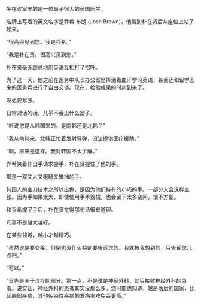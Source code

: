 坐在诊室里的是一位鼻子很大的英国医生。

名牌上写着的英文名字是乔希·布朗 (Josh Brown)，他看到朴在贤后从座位上站了起来。

“很高兴见到您。我是乔希。”

“我是朴在贤。很高兴见到您。”

朴在贤毫无顾忌地用英语互相打了招呼。

为了这一天，他之前在医务中队长办公室里挥洒着血汗学习英语，甚至还和留学回来的医务兵进行了自由交谈。现在，检验成果的时刻到来了。

没必要紧张。

日常对话的话，几乎不会出什么岔子。

“听说您是从韩国来的。是南韩还是北韩？”

“我从南韩来。北韩正忙着发射导弹，没法提供医疗援助。”

“啊，原来是这样。我对韩国不太了解。”

乔希笑着伸出手请求握手，朴在贤握住了他的手。

那是一双又大又粗糙又笨拙的手。

韩国人的主刀技术之所以出色，是因为他们特有的小巧的手。一部分人会这样主张。因为手如果太大，即使使用手术器械，也会留下太多空间，很不方便。

和乔希握了手后，朴在贤觉得那句话很有道理。

凡事不是越大越好。

在某些领域，越小才越精巧。

“虽然说是要交接，但倒也没什么特别要告诉您的。我就按我想到的，只告诉您几点吧。”

“可以。”

“首先是关于诊疗的部分。第一点，不是说是神经外科，就只接收神经外科的患者。说实话，神经外科的患者其实没那么多。您可能也知道，越是落后的国家，比起脑部疾病，其他传染性疾病的发病率难免会更高。”